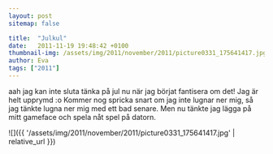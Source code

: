 ```yaml
---
layout: post
sitemap: false

title:  "Julkul"
date:   2011-11-19 19:48:42 +0100
thumbnail-img: /assets/img/2011/november/2011/picture0331_175641417.jpg
author: Eva
tags: ["2011"]
---
```


aah jag kan inte sluta tänka på jul nu när jag börjat fantisera om det! Jag är helt upprymd :o Kommer nog spricka snart om jag inte lugnar ner mig, så jag tänkte lugna ner mig med ett bad senare. Men nu tänkte jag lägga på mitt gameface och spela nåt spel på datorn.

![]({{ '/assets/img/2011/november/2011/picture0331_175641417.jpg'  | relative_url }})

